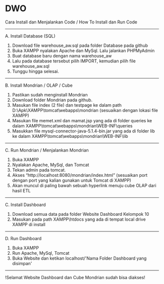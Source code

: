 # DWO

Cara Install dan Menjalankan Code / How To Install dan Run Code

-------------------------------------------
A. Install Database (SQL)

1. Download file warehouse_aw.sql pada folder Database pada github
2. Buka XAMPP nyalakan Apache dan MySql. Lalu jalankan PHPMyAdmin
3. Buat database baru dengan nama warehouse_aw
4. Lalu pada database tersebut pilih IMPORT, kemudian pilih file warehouse_aw.sql
5. Tunggu hingga selesai.

-------------------------------------------
B. Install Mondrian / OLAP / Cube

1. Pastikan sudah menginstall Mondrian
2. Download folder Mondrian pada github.
3. Masukan file index (2 file) dan testpage ke dalam path D:\Apk\XAMPP\tomcat\webapps\mondrian (sesuaikan dengan lokasi file XAMPP)
4. Masukan file memet.xml dan mamat.jsp yang ada di folder queries ke dalam XAMPP\tomcat\webapps\mondrian\WEB-INF\queries
5. Masukkan file mysql-connector-java-5.1.4-bin.jar yang ada di folder lib ke dalam XAMPP\tomcat\webapps\mondrian\WEB-INF\lib

-------------------------------------------
C. Run Mondrian / Menjalankan Mondrian

1. Buka XAMPP
2. Nyalakan Apache, MySql, dan Tomcat
3. Tekan admin pada tomcat.
4. Akses “http://localhost:8080/mondrian/index.html”
(sesuaikan port dengan port yang kalian gunakan untuk Tomcat di XAMPP)
5. Akan muncul di paling bawah sebuah hyperlink menuju cube OLAP dari hasil ETL 

-------------------------------------------
C. Install Dashboard

1. Download semua data pada folder Website Dashboard Kelompok 10
2. Masukan pada path XAMPP\htdocs yang ada di tempat local drive XAMPP di install

-------------------------------------------
D. Run Dashboard

1. Buka XAMPP 
2. Run Apache, MySql, Tomcat
3. Buka Website dan ketikan localhost/'Nama Folder Dashboard yang disimpan'

-------------------------------------------

!Selamat Website Dashboard dan Cube Mondrian sudah bisa diakses!
